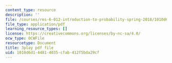 ```yaml
---
content_type: resource
description: ''
file: /courses/res-6-012-introduction-to-probability-spring-2018/1010d6d144814035cfab412f5bda29cf_LBiYeL4qD2M.pdf
file_type: application/pdf
learning_resource_types: []
license: https://creativecommons.org/licenses/by-nc-sa/4.0/
ocw_type: OCWFile
resourcetype: Document
title: 3play pdf file
uid: 1010d6d1-4481-4035-cfab-412f5bda29cf
---
```


